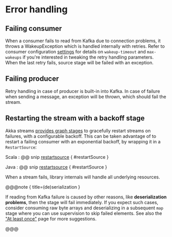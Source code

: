 # Error handling

## Failing consumer

When a consumer fails to read from Kafka due to connection problems, it throws a WakeupException which is handled internally with retries. Refer to consumer configuration [settings](consumer.html#settings) for details on `wakeup-timeout` and `max-wakeups` if you're interested in tweaking the retry handling parameters.
When the last retry fails, source stage will be failed with an exception.

## Failing producer

Retry handling in case of producer is built-in into Kafka. In case of failure when sending a message, an exception will be thrown, which should fail the stream. 

## Restarting the stream with a backoff stage

Akka streams [provides graph stages](https://doc.akka.io/docs/akka/2.5.5/java/stream/stream-error.html#delayed-restarts-with-a-backoff-stage)
to gracefully restart streams on failures, with a configurable backoff. This can be taken advantage of to restart a failing consumer with an exponential backoff, by wrapping it in a `RestartSource`:

Scala
: @@ snip [restartsource](../../test/scala/sample/scaladsl/ConsumerExample.scala) { #restartSource }

Java
: @@ snip [restartsource](../../test/java/sample/javadsl/ConsumerExample.java) { #restartSource }

When a stream fails, library internals will handle all underlying resources.

@@@note { title=(de)serialization }

If reading from Kafka failure is caused by other reasons, like **deserialization problems**, then the stage will fail immediately. If you expect such cases, consider
consuming raw byte arrays and deserializing in a subsequent `map` stage where you can use supervision to skip failed elements. See also the ["At least once"](atleastonce.html) page for more suggestions.

@@@
